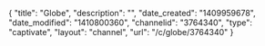 {
    "title": "Globe",
    "description": "",
    "date_created": "1409959678",
    "date_modified": "1410800360",
    "channelid": "3764340",
    "type": "captivate",
    "layout": "channel",
    "url": "\/c\/globe\/3764340"
}